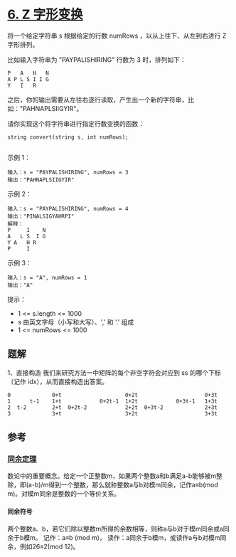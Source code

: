 # [6. Z 字形变换](https://leetcode.cn/problems/zigzag-conversion/)
将一个给定字符串 s 根据给定的行数 numRows ，以从上往下、从左到右进行 Z 字形排列。

比如输入字符串为 "PAYPALISHIRING" 行数为 3 时，排列如下：
```
P   A   H   N
A P L S I I G
Y   I   R
```
之后，你的输出需要从左往右逐行读取，产生出一个新的字符串，比如："PAHNAPLSIIGYIR"。

请你实现这个将字符串进行指定行数变换的函数：
```
string convert(string s, int numRows);
 
```

示例 1：
```
输入：s = "PAYPALISHIRING", numRows = 3
输出："PAHNAPLSIIGYIR"
```

示例 2：
```
输入：s = "PAYPALISHIRING", numRows = 4
输出："PINALSIGYAHRPI"
解释：
P     I    N
A   L S  I G
Y A   H R
P     I
```
示例 3：
```
输入：s = "A", numRows = 1
输出："A"
```

提示：

* 1 <= s.length <= 1000
* s 由英文字母（小写和大写）、',' 和 '.' 组成
* 1 <= numRows <= 1000

## 题解
1、直接构造
我们来研究方法一中矩阵的每个非空字符会对应到 ss 的哪个下标（记作 idx），从而直接构造出答案。

```
0             0+t                    0+2t                     0+3t
1      t-1    1+t            0+2t-1  1+2t            0+3t-1   1+3t
2  t-2        2+t  0+2t-2            2+2t  0+3t-2             2+3t  
3             3+t                    3+2t                     3+3t
```



## 参考
### [同余定理](https://baike.baidu.com/item/%E5%90%8C%E4%BD%99%E5%AE%9A%E7%90%86/1212360?fromtitle=%E5%90%8C%E4%BD%99&fromid=1432545)

数论中的重要概念。给定一个正整数m，如果两个整数a和b满足a-b能够被m整除，即(a-b)/m得到一个整数，那么就称整数a与b对模m同余，记作a≡b(mod m)。对模m同余是整数的一个等价关系。

#### 同余符号
两个整数a、b，若它们除以整数m所得的余数相等，则称a与b对于模m同余或a同余于b模m。
记作：a≡b (mod m)，
读作：a同余于b模m，或读作a与b对模m同余，例如26≡2(mod 12)。